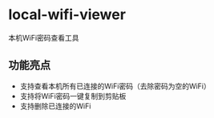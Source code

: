 # local-wifi-viewer
本机WiFi密码查看工具
## 功能亮点
- 支持查看本机所有已连接的WiFi密码（去除密码为空的WiFi）
- 支持将WiFi密码一键复制到剪贴板
- 支持删除已连接的WiFi



